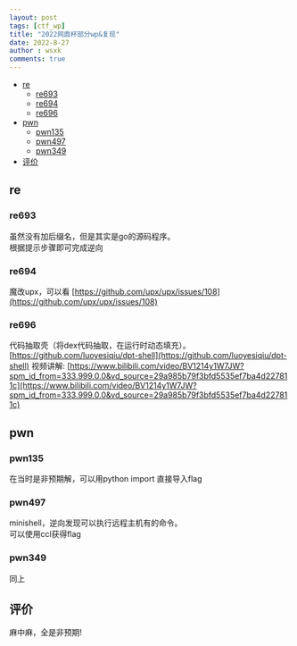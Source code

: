 ```yaml
---
layout: post
tags: [ctf_wp]
title: "2022网鼎杯部分wp&复现"
date: 2022-8-27
author : wsxk
comments: true
---
```


- [re](#re)
  - [re693](#re693)
  - [re694](#re694)
  - [re696](#re696)
- [pwn](#pwn)
  - [pwn135](#pwn135)
  - [pwn497](#pwn497)
  - [pwn349](#pwn349)
- [评价](#评价)


<!-- Google tag (gtag.js) -->
<script async src="https://www.googletagmanager.com/gtag/js?id=G-C22S5YSYL7"></script>
<script>
  window.dataLayer = window.dataLayer || [];
  function gtag(){dataLayer.push(arguments);}
  gtag('js', new Date());

  gtag('config', 'G-C22S5YSYL7');
</script>

## re
### re693<br>
虽然没有加后缀名，但是其实是go的源码程序。<br>
根据提示步骤即可完成逆向<br>

### re694<br>
魔改upx，可以看
[https://github.com/upx/upx/issues/108](https://github.com/upx/upx/issues/108)
### re696<br>
代码抽取壳（将dex代码抽取，在运行时动态填充）。
[https://github.com/luoyesiqiu/dpt-shell](https://github.com/luoyesiqiu/dpt-shell)
视频讲解:
[https://www.bilibili.com/video/BV1214y1W7JW?spm_id_from=333.999.0.0&vd_source=29a985b79f3bfd5535ef7ba4d227811c](https://www.bilibili.com/video/BV1214y1W7JW?spm_id_from=333.999.0.0&vd_source=29a985b79f3bfd5535ef7ba4d227811c)
## pwn
### pwn135<br>
在当时是非预期解，可以用python import 直接导入flag

### pwn497<br>
minishell，逆向发现可以执行远程主机有的命令。<br>
可以使用ccl获得flag
### pwn349<br>
同上

## 评价<br>
麻中麻，全是非预期!